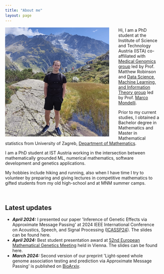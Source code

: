 ```yaml
---
title: "About me"
layout: page
---
```


  
<img align="left" src="/images/me.jpeg" alt="My photo" style="width:340px;height:357px;margin-right: 30px;">

Hi, I am a PhD student at the Institute of Science and Technology Austria (ISTA) co-affiliated with [Medical Genomics group](https://ist.ac.at/en/research/robinson-group/) led by Prof. Matthew Robinson and [Data Science, Machine Learning, and Information Theory group](https://ist.ac.at/en/research/mondelli-group/) led by Prof. [Marco Mondelli](http://marcomondelli.com/index.html).


Prior to my current studies, I obtained a Bachelor degree in Mathematics and Master in Mathematical statistics from University of Zagreb, [Department of Mathematics](https://www.pmf.unizg.hr/math/en).

I am a PhD student at IST Austria working in the intersection between mathematically grounded ML, numerical mathematics, software development and genetics applications.

My hobbies include hiking and running, also when I have time I try to volunteer by preparing and giving lectures in competitive mathematics to gifted students from my old high-school and at MNM summer
camps.

<br /> 

## Latest updates

* ___April 2024:___ I presented our paper 'Inference of Genetic Effects via Approximate Message Passing' at 2024 IEEE International Conference on Acoustics, Speech, and Signal Processing ([ICASSP24](https://2024.ieeeicassp.org)). The slides can be found here.
* ___April 2024:___ Best student presentation award at [52nd European Mathematical Genetics Meeting](https://emgm2024.ista.ac.at) held in Vienna. The slides can be found here.
* ___March 2024:___ Second version of our preprint 'Light-speed whole genome association testing and prediction via Approximate Message Passing' is published on [BioArxiv](https://www.biorxiv.org/content/10.1101/2023.09.14.557703v2).

